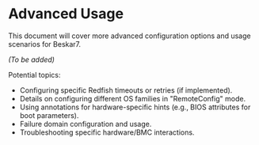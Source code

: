 # Advanced Usage

This document will cover more advanced configuration options and usage scenarios for Beskar7.

*(To be added)*

Potential topics:

*   Configuring specific Redfish timeouts or retries (if implemented).
*   Details on configuring different OS families in "RemoteConfig" mode.
*   Using annotations for hardware-specific hints (e.g., BIOS attributes for boot parameters).
*   Failure domain configuration and usage.
*   Troubleshooting specific hardware/BMC interactions. 
